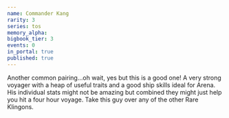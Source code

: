 ```yaml
---
name: Commander Kang
rarity: 3
series: tos
memory_alpha:
bigbook_tier: 3
events: 0
in_portal: true
published: true
---
```


Another common pairing...oh wait, yes but this is a good one! A very strong voyager with a heap of useful traits and a good ship skills ideal for Arena. His individual stats might not be amazing but combined they might just help you hit a four hour voyage. Take this guy over any of the other Rare Klingons.

